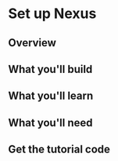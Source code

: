 

# Set up Nexus

## Overview

## What you'll build

## What you'll learn

## What you'll need


## Get the tutorial code